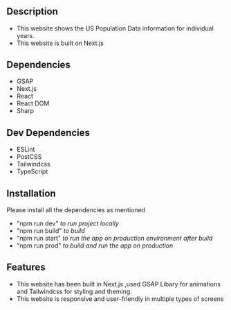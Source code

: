 # <Website>

## Description

- This website shows the US Population Data information for individual years.
- This website is built on Next.js

## Dependencies

- GSAP
- Next.js
- React
- React DOM
- Sharp

## Dev Dependencies

- ESLint
- PostCSS
- Tailwindcss
- TypeScript

## Installation

Please install all the dependencies as mentioned

- "npm run dev" _to run project locally_
- "npm run build" _to build_
- "npm run start" _to run the app on production environment after build_
- "npm run prod" _to build and run the app on production_

## Features

- This website has been built in Next.js ,used GSAP Libary for animations and Tailwindcss for styling and theming.
- This website is responsive and user-friendly in multiple types of screens
